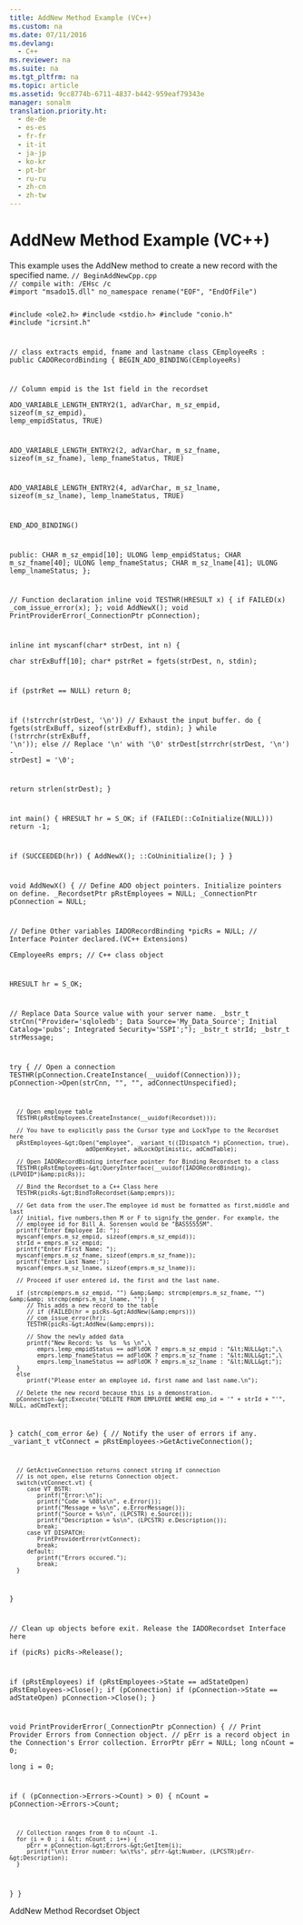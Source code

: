 ```yaml
---
title: AddNew Method Example (VC++)
ms.custom: na
ms.date: 07/11/2016
ms.devlang: 
  - C++
ms.reviewer: na
ms.suite: na
ms.tgt_pltfrm: na
ms.topic: article
ms.assetid: 9cc8774b-6711-4837-b442-959eaf79343e
manager: sonalm
translation.priority.ht: 
  - de-de
  - es-es
  - fr-fr
  - it-it
  - ja-jp
  - ko-kr
  - pt-br
  - ru-ru
  - zh-cn
  - zh-tw
---
```

# AddNew Method Example (VC++)
<?xml version="1.0" encoding="utf-8"?>
<developerReferenceWithoutSyntaxDocument xmlns="http://ddue.schemas.microsoft.com/authoring/2003/5" xmlns:xlink="http://www.w3.org/1999/xlink" xmlns:xsi="http://www.w3.org/2001/XMLSchema-instance" xsi:schemaLocation="http://ddue.schemas.microsoft.com/authoring/2003/5 http://dduestorage.blob.core.windows.net/ddueschema/developer.xsd">
  <introduction>
    <para>This example uses the <legacyLink xlink:href="a9f54be9-5763-45d0-a6eb-09981b03bc08">AddNew</legacyLink> method to create a new record with the specified name.</para>
    <code>// BeginAddNewCpp.cpp
// compile with: /EHsc /c
#import "msado15.dll" no_namespace rename("EOF", "EndOfFile")

#include &lt;ole2.h&gt;
#include &lt;stdio.h&gt;
#include "conio.h"
#include "icrsint.h"

// class extracts empid, fname and lastname
class CEmployeeRs : public CADORecordBinding {
   BEGIN_ADO_BINDING(CEmployeeRs)

   // Column empid is the 1st field in the recordset   
   ADO_VARIABLE_LENGTH_ENTRY2(1, adVarChar, m_sz_empid, sizeof(m_sz_empid), 
                              lemp_empidStatus, TRUE)

   ADO_VARIABLE_LENGTH_ENTRY2(2, adVarChar, m_sz_fname, sizeof(m_sz_fname), 
                              lemp_fnameStatus, TRUE)

   ADO_VARIABLE_LENGTH_ENTRY2(4, adVarChar, m_sz_lname, sizeof(m_sz_lname), 
                              lemp_lnameStatus, TRUE)

   END_ADO_BINDING()

public:
   CHAR m_sz_empid[10];
   ULONG lemp_empidStatus;
   CHAR m_sz_fname[40];
   ULONG lemp_fnameStatus;
   CHAR m_sz_lname[41];
   ULONG lemp_lnameStatus;
};

// Function declaration
inline void TESTHR(HRESULT x) { if FAILED(x) _com_issue_error(x); };
void AddNewX();
void PrintProviderError(_ConnectionPtr pConnection);

inline int myscanf(char* strDest, int n) {    
   char strExBuff[10];
   char* pstrRet = fgets(strDest, n, stdin);

   if (pstrRet == NULL)
      return 0;

   if (!strrchr(strDest, '\n'))
      // Exhaust the input buffer.
      do {
         fgets(strExBuff, sizeof(strExBuff), stdin);
      } while (!strrchr(strExBuff, '\n'));
   else
      // Replace '\n' with '\0'
      strDest[strrchr(strDest, '\n') - strDest] = '\0';

   return strlen(strDest);
}

int main() {
   HRESULT hr = S_OK;
   if (FAILED(::CoInitialize(NULL))) 
      return -1;

   if (SUCCEEDED(hr)) {
      AddNewX();
      ::CoUninitialize();
   }
}

void AddNewX() {
   // Define ADO object pointers. Initialize pointers on define.
   _RecordsetPtr pRstEmployees = NULL;
   _ConnectionPtr pConnection = NULL;

   // Define Other variables
   IADORecordBinding *picRs = NULL;   // Interface Pointer declared.(VC++ Extensions)   
   CEmployeeRs emprs;   // C++ class object   

   HRESULT hr = S_OK;

   // Replace Data Source value with your server name.
   _bstr_t strCnn("Provider='sqloledb'; Data Source='My_Data_Source'; Initial Catalog='pubs'; Integrated Security='SSPI';");
   _bstr_t strId;
   _bstr_t strMessage;

   try {
      // Open a connection
      TESTHR(pConnection.CreateInstance(__uuidof(Connection)));
      pConnection-&gt;Open(strCnn, "", "", adConnectUnspecified);

      // Open employee table 
      TESTHR(pRstEmployees.CreateInstance(__uuidof(Recordset)));

      // You have to explicitly pass the Cursor type and LockType to the Recordset here
      pRstEmployees-&gt;Open("employee", _variant_t((IDispatch *) pConnection, true),
                          adOpenKeyset, adLockOptimistic, adCmdTable);

      // Open IADORecordBinding interface pointer for Binding Recordset to a class    
      TESTHR(pRstEmployees-&gt;QueryInterface(__uuidof(IADORecordBinding), (LPVOID*)&amp;picRs));

      // Bind the Recordset to a C++ Class here   
      TESTHR(picRs-&gt;BindToRecordset(&amp;emprs));         

      // Get data from the user.The employee id must be formatted as first,middle and last 
      // initial, five numbers,then M or F to signify the gender. For example, the 
      // employee id for Bill A. Sorensen would be "BAS55555M". 
      printf("Enter Employee Id: ");
      myscanf(emprs.m_sz_empid, sizeof(emprs.m_sz_empid));
      strId = emprs.m_sz_empid;
      printf("Enter First Name: ");
      myscanf(emprs.m_sz_fname, sizeof(emprs.m_sz_fname));
      printf("Enter Last Name:");
      myscanf(emprs.m_sz_lname, sizeof(emprs.m_sz_lname));

      // Proceed if user entered id, the first and the last name. 

      if (strcmp(emprs.m_sz_empid, "") &amp;&amp; strcmp(emprs.m_sz_fname, "") &amp;&amp; strcmp(emprs.m_sz_lname, "")) {
         // This adds a new record to the table   
         // if (FAILED(hr = picRs-&gt;AddNew(&amp;emprs)))
         //_com_issue_error(hr);
         TESTHR(picRs-&gt;AddNew(&amp;emprs));

         // Show the newly added data
         printf("New Record: %s  %s  %s \n",\
            emprs.lemp_empidStatus == adFldOK ? emprs.m_sz_empid : "&lt;NULL&gt;",\
            emprs.lemp_fnameStatus == adFldOK ? emprs.m_sz_fname : "&lt;NULL&gt;",\
            emprs.lemp_lnameStatus == adFldOK ? emprs.m_sz_lname : "&lt;NULL&gt;");
      }
      else
         printf("Please enter an employee id, first name and last name.\n");    

      // Delete the new record because this is a demonstration. 
      pConnection-&gt;Execute("DELETE FROM EMPLOYEE WHERE emp_id = '" + strId + "'", NULL, adCmdText);
   }
   catch(_com_error &amp;e) {
      // Notify the user of errors if any.
      _variant_t vtConnect = pRstEmployees-&gt;GetActiveConnection();

      // GetActiveConnection returns connect string if connection
      // is not open, else returns Connection object.
      switch(vtConnect.vt) {
         case VT_BSTR:
            printf("Error:\n");
            printf("Code = %08lx\n", e.Error());
            printf("Message = %s\n", e.ErrorMessage());
            printf("Source = %s\n", (LPCSTR) e.Source());
            printf("Description = %s\n", (LPCSTR) e.Description());
            break;
         case VT_DISPATCH:
            PrintProviderError(vtConnect);
            break;
         default:
            printf("Errors occured.");
            break;
      }
   }

   // Clean up objects before exit.  Release the IADORecordset Interface here   
   if (picRs)
      picRs-&gt;Release();

   if (pRstEmployees)
      if (pRstEmployees-&gt;State == adStateOpen)
         pRstEmployees-&gt;Close();
   if (pConnection)
      if (pConnection-&gt;State == adStateOpen)
         pConnection-&gt;Close();
}

void PrintProviderError(_ConnectionPtr pConnection) {
   // Print Provider Errors from Connection object.
   // pErr is a record object in the Connection's Error collection.
   ErrorPtr pErr = NULL;
   long nCount = 0;    
   long i = 0;

   if ( (pConnection-&gt;Errors-&gt;Count) &gt; 0) {
      nCount = pConnection-&gt;Errors-&gt;Count;

      // Collection ranges from 0 to nCount -1.
      for (i = 0 ; i &lt; nCount ; i++) {
         pErr = pConnection-&gt;Errors-&gt;GetItem(i);
         printf("\n\t Error number: %x\t%s", pErr-&gt;Number, (LPCSTR)pErr-&gt;Description);
      }
   }
}</code>
  </introduction>
  <relatedTopics>
<link xlink:href="a9f54be9-5763-45d0-a6eb-09981b03bc08">AddNew Method</link>
<link xlink:href="ede1415f-c3df-4cc5-a05b-2576b2b84b60">Recordset Object</link>
</relatedTopics>
</developerReferenceWithoutSyntaxDocument>